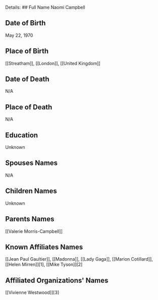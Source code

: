 Details: ## Full Name
Naomi Campbell

## Date of Birth
May 22, 1970

## Place of Birth
[[Streatham]], [[London]], [[United Kingdom]]

## Date of Death
N/A

## Place of Death
N/A

## Education
Unknown

## Spouses Names
N/A

## Children Names
Unknown

## Parents Names
[[Valerie Morris-Campbell]]

## Known Affiliates Names
[[Jean Paul Gaultier]], [[Madonna]], [[Lady Gaga]], [[Marion Cotillard]], [[Helen Mirren]][1], [[Mike Tyson]][2]

## Affiliated Organizations' Names
[[Vivienne Westwood]][3]

